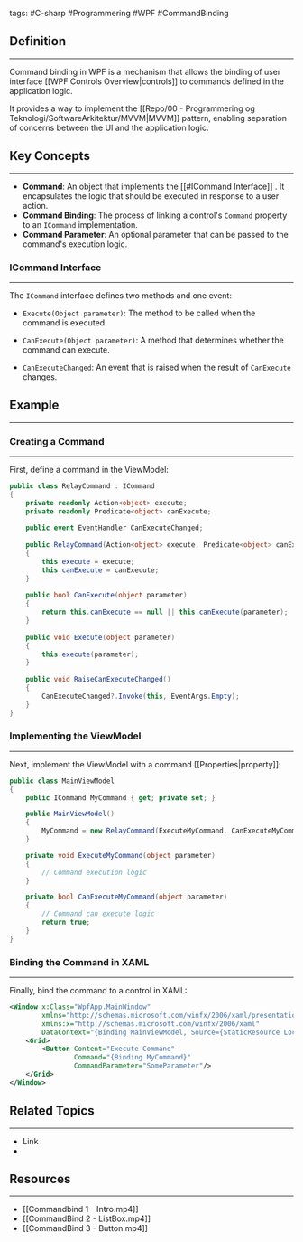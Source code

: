  tags: #C-sharp #Programmering #WPF #CommandBinding

## Definition 
---
Command binding in WPF is a mechanism that allows the binding of user interface [[WPF Controls Overview|controls]] to commands defined in the application logic. 

It provides a way to implement the [[Repo/00 - Programmering og Teknologi/SoftwareArkitektur/MVVM|MVVM]] pattern, enabling separation of concerns between the UI and the application logic.
## Key Concepts
---
- **Command**: An object that implements the [[#ICommand Interface]] . It encapsulates the logic that should be executed in response to a user action. 
- **Command Binding**: The process of linking a control's `Command` property to an `ICommand` implementation. 
- **Command Parameter**: An optional parameter that can be passed to the command's execution logic.
### ICommand Interface
---
The `ICommand` interface defines two methods and one event: 
- `Execute(Object parameter)`: The method to be called when the command is executed. 

- `CanExecute(Object parameter)`: A method that determines whether the command can execute. 

- `CanExecuteChanged`: An event that is raised when the result of `CanExecute` changes.


## Example
---
### Creating a Command
---
First, define a command in the ViewModel:
```csharp
public class RelayCommand : ICommand 
{ 
	private readonly Action<object> execute; 
	private readonly Predicate<object> canExecute;
	 
	public event EventHandler CanExecuteChanged; 
	
	public RelayCommand(Action<object> execute, Predicate<object> canExecute = null) 
	{ 
		this.execute = execute; 
		this.canExecute = canExecute; 
	} 
	
	public bool CanExecute(object parameter) 
	{ 
		return this.canExecute == null || this.canExecute(parameter); 
	} 
	
	public void Execute(object parameter) 
	{ 
		this.execute(parameter); 
	} 
	
	public void RaiseCanExecuteChanged() 
	{ 
		CanExecuteChanged?.Invoke(this, EventArgs.Empty); 
	} 
}
```

### Implementing the ViewModel
---
Next, implement the ViewModel with a command [[Properties|property]]:
```csharp
public class MainViewModel
{
    public ICommand MyCommand { get; private set; }

    public MainViewModel()
    {
        MyCommand = new RelayCommand(ExecuteMyCommand, CanExecuteMyCommand);
    }

    private void ExecuteMyCommand(object parameter)
    {
        // Command execution logic
    }

    private bool CanExecuteMyCommand(object parameter)
    {
        // Command can execute logic
        return true;
    }
}
```

### Binding the Command in XAML
---
Finally, bind the command to a control in XAML:
```xml
<Window x:Class="WpfApp.MainWindow"
        xmlns="http://schemas.microsoft.com/winfx/2006/xaml/presentation"
        xmlns:x="http://schemas.microsoft.com/winfx/2006/xaml"
        DataContext="{Binding MainViewModel, Source={StaticResource Locator}}">
    <Grid>
        <Button Content="Execute Command"
                Command="{Binding MyCommand}"
                CommandParameter="SomeParameter"/>
    </Grid>
</Window>
```
## Related Topics
---
- Link
- 

## Resources
---
- [[Commandbind 1 - Intro.mp4]]
- [[CommandBind 2 - ListBox.mp4]]
- [[CommandBind 3 - Button.mp4]]